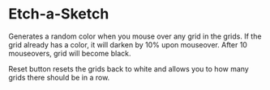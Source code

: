 # Etch-a-Sketch
Generates a random color when you mouse over any grid in the grids.
If the grid already has a color, it will darken by 10% upon mouseover. After 10 mouseovers, grid will become black.

Reset button resets the grids back to white and allows you to how many grids there should be in a row.
